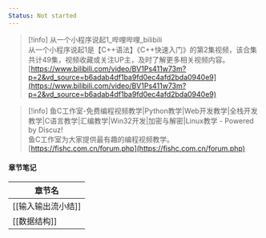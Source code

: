 ```yaml
---
Status: Not started
---
```

> [!info] 从一个小程序说起1_哔哩哔哩_bilibili  
> 从一个小程序说起1是【C++语法】《C++快速入门》的第2集视频，该合集共计49集，视频收藏或关注UP主，及时了解更多相关视频内容。  
> [https://www.bilibili.com/video/BV1Ps411w73m?p=2&vd_source=b6adab4df1ba9fd0ec4afd2bda0940e9](https://www.bilibili.com/video/BV1Ps411w73m?p=2&vd_source=b6adab4df1ba9fd0ec4afd2bda0940e9)  

> [!info] 鱼C工作室-免费编程视频教学|Python教学|Web开发教学|全栈开发教学|C语言教学|汇编教学|Win32开发|加密与解密|Linux教学 - Powered by Discuz!  
> 鱼C工作室为大家提供最有趣的编程视频教学。  
> [https://fishc.com.cn/forum.php](https://fishc.com.cn/forum.php)  

#### 章节笔记

|章节名|
|---|
|[[输入输出流小结]]|
|[[数据结构]]|